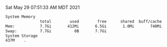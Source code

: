 Sat May 29 07:51:33 AM MDT 2021
```bash
System Memory
               total        used        free      shared  buff/cache   available
Mem:           7.7Gi       412Mi       6.5Gi       1.0Mi       740Mi       7.0Gi
Swap:          7.7Gi          0B       7.7Gi
System Storage
437M	.
```
